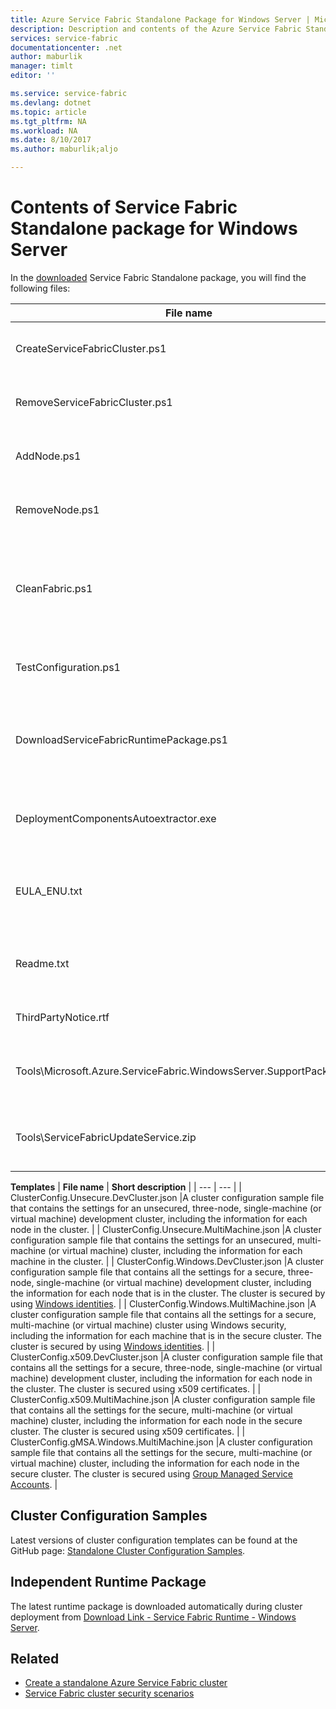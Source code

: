 ```yaml
---
title: Azure Service Fabric Standalone Package for Windows Server | Microsoft Docs
description: Description and contents of the Azure Service Fabric Standalone package for Windows Server.
services: service-fabric
documentationcenter: .net
author: maburlik
manager: timlt
editor: ''

ms.service: service-fabric
ms.devlang: dotnet
ms.topic: article
ms.tgt_pltfrm: NA
ms.workload: NA
ms.date: 8/10/2017
ms.author: maburlik;aljo

---
```


# Contents of Service Fabric Standalone package for Windows Server
In the [downloaded](http://go.microsoft.com/fwlink/?LinkId=730690) Service Fabric Standalone package, you will find the following files:

| **File name** | **Short description** |
| --- | --- |
| CreateServiceFabricCluster.ps1 |A PowerShell script that creates the cluster using the settings in ClusterConfig.json. |
| RemoveServiceFabricCluster.ps1 |A PowerShell script that removes a cluster using the settings in ClusterConfig.json. |
| AddNode.ps1 |A PowerShell script for adding a node to an existing deployed cluster on the current machine. |
| RemoveNode.ps1 |A PowerShell script for removing a node from an existing deployed cluster from the current machine. |
| CleanFabric.ps1 |A PowerShell script for cleaning a standalone Service Fabric installation off the current machine. Previous MSI installations should be removed using their own associated uninstallers. |
| TestConfiguration.ps1 |A PowerShell script for analyzing the infrastructure as specified in the Cluster.json. |
| DownloadServiceFabricRuntimePackage.ps1 |A PowerShell script used for downloading the latest runtime package out of band, for scenarios where the deploying machine is not connected to the internet. |
| DeploymentComponentsAutoextractor.exe |Self-extracting archive containing Deployment Components used by the Standalone package scripts. |
| EULA_ENU.txt |The license terms for the use of Microsoft Azure Service Fabric standalone Windows Server package. You can [download a copy of the EULA](http://go.microsoft.com/fwlink/?LinkID=733084) now. |
| Readme.txt |A link to the release notes and basic installation instructions. It is a subset of the instructions in this document. |
| ThirdPartyNotice.rtf |Notice of third-party software that is in the package. |
| Tools\Microsoft.Azure.ServiceFabric.WindowsServer.SupportPackage.zip |StandaloneLogCollector.exe which is run on demand to collect and upload trace logs to Microsoft for support purpose. |
| Tools\ServiceFabricUpdateService.zip |A tool used to enable auto code upgrade for clusters which don't have internet access. More details can be found [here](service-fabric-cluster-upgrade-windows-server.md)|

**Templates** 
| **File name** | **Short description** |
| --- | --- |
| ClusterConfig.Unsecure.DevCluster.json |A cluster configuration sample file that contains the settings for an unsecured, three-node, single-machine (or virtual machine) development cluster, including the information for each node in the cluster. |
| ClusterConfig.Unsecure.MultiMachine.json |A cluster configuration sample file that contains the settings for an unsecured, multi-machine (or virtual machine) cluster, including the information for each machine in the cluster. |
| ClusterConfig.Windows.DevCluster.json |A cluster configuration sample file that contains all the settings for a secure, three-node, single-machine (or virtual machine) development cluster, including the information for each node that is in the cluster. The cluster is secured by using [Windows identities](https://msdn.microsoft.com/library/ff649396.aspx). |
| ClusterConfig.Windows.MultiMachine.json |A cluster configuration sample file that contains all the settings for a secure, multi-machine (or virtual machine) cluster using Windows security, including the information for each machine that is in the secure cluster. The cluster is secured by using [Windows identities](https://msdn.microsoft.com/library/ff649396.aspx). |
| ClusterConfig.x509.DevCluster.json |A cluster configuration sample file that contains all the settings for a secure, three-node, single-machine (or virtual machine) development cluster, including the information for each node in the cluster. The cluster is secured using x509 certificates. |
| ClusterConfig.x509.MultiMachine.json |A cluster configuration sample file that contains all the settings for the secure, multi-machine (or virtual machine) cluster, including the information for each node in the secure cluster. The cluster is secured using x509 certificates. |
| ClusterConfig.gMSA.Windows.MultiMachine.json |A cluster configuration sample file that contains all the settings for the secure, multi-machine (or virtual machine) cluster, including the information for each node in the secure cluster. The cluster is secured using [Group Managed Service Accounts](https://technet.microsoft.com/en-us/library/jj128431(v=ws.11).aspx). |

## Cluster Configuration Samples
Latest versions of cluster configuration templates can be found at the GitHub page: [Standalone Cluster Configuration Samples](https://github.com/Azure-Samples/service-fabric-dotnet-standalone-cluster-configuration/tree/master/Samples).

## Independent Runtime Package
The latest runtime package is downloaded automatically during cluster deployment from [Download Link - Service Fabric Runtime - Windows Server](https://go.microsoft.com/fwlink/?linkid=839354).

## Related
* [Create a standalone Azure Service Fabric cluster](service-fabric-cluster-creation-for-windows-server.md)
* [Service Fabric cluster security scenarios](service-fabric-windows-cluster-windows-security.md)
